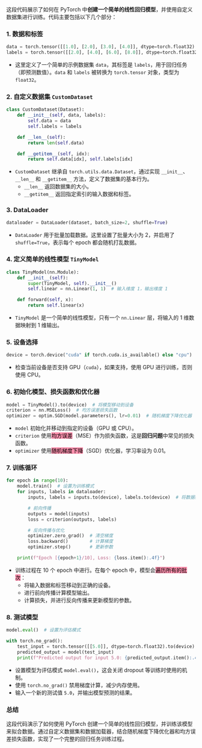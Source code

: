 这段代码展示了如何在 PyTorch 中**创建一个简单的线性回归模型**，并使用自定义数据集进行训练。代码主要包括以下几个部分：

### 1. **数据和标签**

```python
data = torch.tensor([[1.0], [2.0], [3.0], [4.0]], dtype=torch.float32)  # 示例数据，转换为张量
labels = torch.tensor([[2.0], [4.0], [6.0], [8.0]], dtype=torch.float32)  # 示例标签，转换为张量
```

- 这里定义了一个简单的示例数据集 `data`，其标签是 `labels`，用于回归任务（即预测数值）。`data` 和 `labels` 被转换为 `torch.tensor` 对象，类型为 `float32`。

### 2. **自定义数据集 `CustomDataset`**

```python
class CustomDataset(Dataset):
    def __init__(self, data, labels):
        self.data = data
        self.labels = labels

    def __len__(self):
        return len(self.data)

    def __getitem__(self, idx):
        return self.data[idx], self.labels[idx]
```

- `CustomDataset` 继承自 `torch.utils.data.Dataset`，通过实现 `__init__`、`__len__` 和 `__getitem__` 方法，定义了数据集的基本行为。
    - `__len__` 返回数据集的大小。
    - `__getitem__` 返回指定索引的输入数据和标签。

### 3. **DataLoader**

```python
dataloader = DataLoader(dataset, batch_size=2, shuffle=True)
```

- `DataLoader` 用于批量加载数据。这里设置了批量大小为 2，并启用了 `shuffle=True`，表示每个 epoch 都会随机打乱数据。

### 4. **定义简单的线性模型 `TinyModel`**

```python
class TinyModel(nn.Module):
    def __init__(self):
        super(TinyModel, self).__init__()
        self.linear = nn.Linear(1, 1)  # 输入维度 1，输出维度 1

    def forward(self, x):
        return self.linear(x)
```

- `TinyModel` 是一个简单的线性模型，只有一个 `nn.Linear` 层，将输入的 1 维数据映射到 1 维输出。

### 5. **设备选择**

```python
device = torch.device("cuda" if torch.cuda.is_available() else "cpu")
```

- 检查当前设备是否支持 GPU（`cuda`），如果支持，使用 GPU 进行训练，否则使用 CPU。

### 6. **初始化模型、损失函数和优化器**

```python
model = TinyModel().to(device)  # 将模型移动到设备
criterion = nn.MSELoss()  # 均方误差损失函数
optimizer = optim.SGD(model.parameters(), lr=0.01)  # 随机梯度下降优化器
```

- `model` 初始化并移动到指定的设备（GPU 或 CPU）。
- `criterion` 使用<mark style="background: #FF5582A6;">均方误差</mark>（MSE）作为损失函数，这是**回归问题**中常见的损失函数。
- `optimizer` 使用<mark style="background: #FF5582A6;">随机梯度下降</mark>（SGD）优化器，学习率设为 0.01。

### 7. **训练循环**

```python
for epoch in range(10):
    model.train()  # 设置为训练模式
    for inputs, labels in dataloader:
        inputs, labels = inputs.to(device), labels.to(device)  # 将数据移动到设备

        # 前向传播
        outputs = model(inputs)
        loss = criterion(outputs, labels)

        # 反向传播与优化
        optimizer.zero_grad()  # 清空梯度
        loss.backward()        # 计算梯度
        optimizer.step()       # 更新参数

    print(f"Epoch [{epoch+1}/10], Loss: {loss.item():.4f}")
```

- 训练过程在 10 个 epoch 中进行。在每个 epoch 中，模型会<mark style="background: #FF5582A6;">遍历所有的批次</mark>：
    - 将输入数据和标签移动到正确的设备。
    - 进行前向传播计算模型输出。
    - 计算损失，并进行反向传播来更新模型的参数。

### 8. **测试模型**

```python
model.eval()  # 设置为评估模式

with torch.no_grad():
    test_input = torch.tensor([[5.0]], dtype=torch.float32).to(device)
    predicted_output = model(test_input)
    print(f"Predicted output for input 5.0: {predicted_output.item():.4f}")
```

- 设置模型为评估模式 `model.eval()`，这会关闭 dropout 等训练时使用的机制。
- 使用 `torch.no_grad()` 禁用梯度计算，减少内存使用。
- 输入一个新的测试值 `5.0`，并输出模型预测的结果。

### 总结

这段代码演示了如何使用 PyTorch 创建一个简单的线性回归模型，并训练该模型来拟合数据。通过自定义数据集和数据加载器，结合随机梯度下降优化器和均方误差损失函数，实现了一个完整的回归任务训练过程。